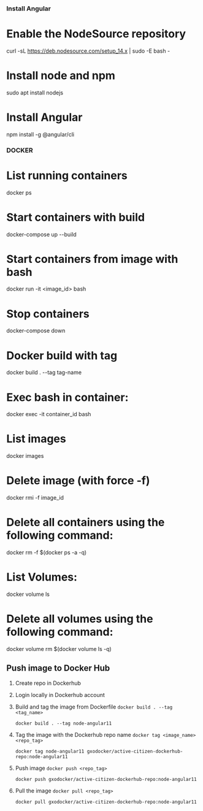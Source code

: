 ### Install Angular
# Enable the NodeSource repository
curl -sL https://deb.nodesource.com/setup_14.x | sudo -E bash -

# Install node and npm
sudo apt install nodejs

# Install Angular
npm install -g @angular/cli


### DOCKER
# List running containers
docker ps

# Start containers with build
docker-compose up --build

# Start containers from image with bash
docker run -it <image_id> bash

# Stop containers
docker-compose down

# Docker build with tag
docker build . --tag tag-name

# Exec bash in container:
docker exec -it container_id bash

# List images
docker images

# Delete image (with force -f)
docker rmi -f image_id

# Delete all containers using the following command:
docker rm -f $(docker ps -a -q)

# List Volumes:
docker volume ls

# Delete all volumes using the following command:
docker volume rm $(docker volume ls -q)

## Push image to Docker Hub
1. Create repo in Dockerhub
   
2. Login locally in Dockerhub account

3. Build and tag the image from Dockerfile
   ```docker build . --tag <tag_name>```
   
   ```docker build . --tag node-angular11```
   
4. Tag the image with the Dockerhub repo name
   ```docker tag <image_name> <repo_tag>```

    ```docker tag node-angular11 gxodocker/active-citizen-dockerhub-repo:node-angular11```

5. Push image
    ```docker push <repo_tag>```
   
    ```docker push gxodocker/active-citizen-dockerhub-repo:node-angular11```

6. Pull the image
    ```docker pull <repo_tag>```
   
    ```docker pull gxodocker/active-citizen-dockerhub-repo:node-angular11```
